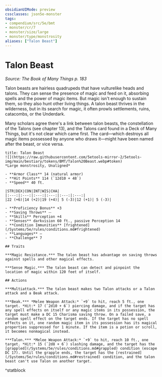 ```yaml
---
obsidianUIMode: preview
cssclasses: json5e-monster
tags:
- compendium/src/5e/bmt
- monster/cr/7
- monster/size/large
- monster/type/monstrosity
aliases: ["Talon Beast"]
---
```

# Talon Beast
*Source: The Book of Many Things p. 183*  

Talon beasts are hairless quadrupeds that have vulturelike heads and talons. They can sense the presence of magic and feed on it, absorbing spells and the power of magic items. But magic isn't enough to sustain them, so they also hunt other living things. A talon beast thrives in the wilderness, but in its search for magic, it often prowls settlements, ruins, catacombs, or the Underdark.

Many scholars agree there's a link between talon beasts, the constellation of the Talons (see chapter 13), and the Talons card found in a Deck of Many Things, but it's not clear which came first. The card—which destroys all magic items possessed by anyone who draws it—might have been named after the beast, or vice versa.

```ad-statblock
title: Talon Beast
![](https://raw.githubusercontent.com/5etools-mirror-2/5etools-img/main/bestiary/tokens/BMT/Talon%20Beast.webp#token)
*Large monstrosity, Unaligned*

- **Armor Class** 14 (natural armor)
- **Hit Points** 114 (`12d10 + 48`)
- **Speed** 40 ft.

|STR|DEX|CON|INT|WIS|CHA|
|:---:|:---:|:---:|:---:|:---:|:---:|
|22 (+6)|14 (+2)|19 (+4)| 5 (-3)|12 (+1)| 5 (-3)|

- **Proficiency Bonus** +3
- **Saving Throws** ⏤
- **Skills** Perception +4
- **Senses** darkvision 60 ft., passive Perception 14
- **Condition Immunities** [frightened](/Systems/5e/rules/conditions.md#frightened)
- **Languages** —
- **Challenge** 7

## Traits

***Magic Resistance.*** The talon beast has advantage on saving throws against spells and other magical effects.

***Sense Magic.*** The talon beast can detect and pinpoint the location of magic within 120 feet of itself.

## Actions

***Multiattack.*** The talon beast makes two Talon attacks or a Talon attack and a Beak attack.

***Beak.*** *Melee Weapon Attack:* `+9` to hit, reach 5 ft., one target. *Hit:* 17 (`2d10 + 6`) piercing damage, and if the target has any spell effects on itself or any magic items in its possession, the target must make a DC 15 Charisma saving throw. On a failed save, a random spell effect on the target ends. If the target has no spell effects on it, one random magic item in its possession has its magical properties suppressed for 1 minute. If the item is a potion or scroll, it becomes nonmagical instead.

***Talon.*** *Melee Weapon Attack:* `+9` to hit, reach 10 ft., one target. *Hit:* 15 (`2d8 + 6`) slashing damage, and the target has the [grappled](/Systems/5e/rules/conditions.md#grappled) condition (escape DC 17). Until the grapple ends, the target has the [restrained](/Systems/5e/rules/conditions.md#restrained) condition, and the talon beast can't use Talon on another target.
```
^statblock